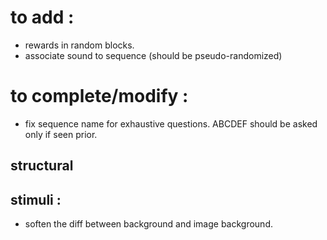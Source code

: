 # to add : 

- rewards in random blocks. 
- associate sound to sequence (should be pseudo-randomized)

# to complete/modify :
- fix sequence name for exhaustive questions. ABCDEF should be asked only if seen prior. 

## structural

## stimuli :
- soften the diff between background and image background.
